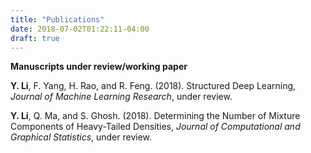 ```yaml
---
title: "Publications"
date: 2018-07-02T01:22:11-04:00
draft: true
---
```


**Manuscripts under review/working paper**

**Y. Li**, F. Yang, H. Rao, and R. Feng. (2018). Structured Deep Learning,
_Journal of Machine Learning Research_, under review.


**Y. Li**, Q. Ma, and S. Ghosh. (2018). Determining the Number of Mixture Components of Heavy-Tailed Densities, _Journal of Computational and Graphical Statistics_, under review.
